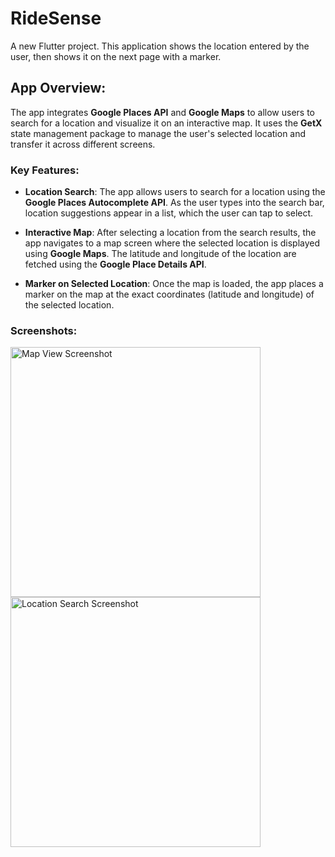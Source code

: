 # RideSense

A new Flutter project. This application shows the location entered by the user, then shows it on the next page with a marker.

## App Overview:
The app integrates **Google Places API** and **Google Maps** to allow users to search for a location and visualize it on an interactive map. It uses the **GetX** state management package to manage the user's selected location and transfer it across different screens.

### Key Features:

- **Location Search**: The app allows users to search for a location using the **Google Places Autocomplete API**. As the user types into the search bar, location suggestions appear in a list, which the user can tap to select.

- **Interactive Map**: After selecting a location from the search results, the app navigates to a map screen where the selected location is displayed using **Google Maps**. The latitude and longitude of the location are fetched using the **Google Place Details API**.

- **Marker on Selected Location**: Once the map is loaded, the app places a marker on the map at the exact coordinates (latitude and longitude) of the selected location.

### Screenshots:

<img src="https://github.com/user-attachments/assets/cddab7e1-083e-43a6-a4e1-30f827344dff" alt="Map View Screenshot" width="400" />

<img src="https://github.com/user-attachments/assets/886813ef-454c-467f-a5dc-044a1b603161" alt="Location Search Screenshot" width="400" />


